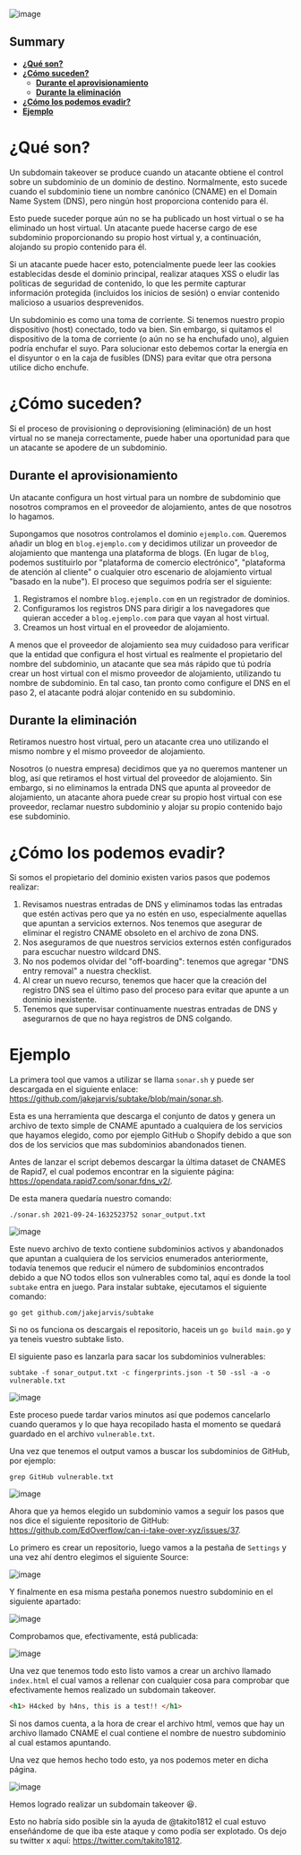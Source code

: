![image](https://user-images.githubusercontent.com/88755387/136995469-78ade12b-1603-4ad2-9354-29f6cf90e60b.png)


## __Summary__

- [__¿Qué son?__](#¿Qué-son?)
- [__¿Cómo suceden?__](#¿Cómo-suceden?)
    - [__Durante el aprovisionamiento__](#Durante-el-aprovisionamiento)
    - [__Durante la eliminación__](#Durante-la-eliminación)
- [__¿Cómo los podemos evadir?__](#¿Cómo-los-podemos-evadir?)
- [__Ejemplo__](#Ejemplo)

# __¿Qué son?__

Un subdomain takeover se produce cuando un atacante obtiene el control sobre un subdominio de un dominio de destino. Normalmente, esto sucede cuando el subdominio tiene un nombre canónico (CNAME) en el Domain Name System (DNS), pero ningún host proporciona contenido para él.

Esto puede suceder porque aún no se ha publicado un host virtual o se ha eliminado un host virtual. Un atacante puede hacerse cargo de ese subdominio proporcionando su propio host virtual y, a continuación, alojando su propio contenido para él.

Si un atacante puede hacer esto, potencialmente puede leer las cookies establecidas desde el dominio principal, realizar ataques XSS o eludir las políticas de seguridad de contenido, lo que les permite capturar información protegida (incluidos los inicios de sesión) o enviar contenido malicioso a usuarios desprevenidos.

Un subdominio es como una toma de corriente. Si tenemos nuestro propio dispositivo (host) conectado, todo va bien. Sin embargo, si quitamos el dispositivo de la toma de corriente (o aún no se ha enchufado uno), alguien podría enchufar el suyo. Para solucionar esto debemos cortar la energía en el disyuntor o en la caja de fusibles (DNS) para evitar que otra persona utilice dicho enchufe.

# __¿Cómo suceden?__

Si el proceso de provisioning o deprovisioning (eliminación) de un host virtual no se maneja correctamente, puede haber una oportunidad para que un atacante se apodere de un subdominio.

## __Durante el aprovisionamiento__

Un atacante configura un host virtual para un nombre de subdominio que nosotros compramos en el proveedor de alojamiento, antes de que nosotros lo hagamos.

Supongamos que nosotros controlamos el dominio `ejemplo.com`. Queremos añadir un blog en `blog.ejemplo.com` y decidimos utilizar un proveedor de alojamiento que mantenga una plataforma de blogs. (En lugar de `blog`, podemos sustituirlo por "plataforma de comercio electrónico", "plataforma de atención al cliente" o cualquier otro escenario de alojamiento virtual "basado en la nube"). El proceso que seguimos podría ser el siguiente:

1. Registramos el nombre `blog.ejemplo.com` en un registrador de dominios.
2. Configuramos los registros DNS para dirigir a los navegadores que quieran acceder a `blog.ejemplo.com` para que vayan al host virtual.
3. Creamos un host virtual en el proveedor de alojamiento.

A menos que el proveedor de alojamiento sea muy cuidadoso para verificar que la entidad que configura el host virtual es realmente el propietario del nombre del subdominio, un atacante que sea más rápido que tú podría crear un host virtual con el mismo proveedor de alojamiento, utilizando tu nombre de subdominio. En tal caso, tan pronto como configure el DNS en el paso 2, el atacante podrá alojar contenido en su subdominio.

## __Durante la eliminación__

Retiramos nuestro host virtual, pero un atacante crea uno utilizando el mismo nombre y el mismo proveedor de alojamiento.

Nosotros (o nuestra empresa) decidimos que ya no queremos mantener un blog, así que retiramos el host virtual del proveedor de alojamiento. Sin embargo, si no eliminamos la entrada DNS que apunta al proveedor de alojamiento, un atacante ahora puede crear su propio host virtual con ese proveedor, reclamar nuestro subdominio y alojar su propio contenido bajo ese subdominio.

# __¿Cómo los podemos evadir?__

Si somos el propietario del dominio existen varios pasos que podemos realizar:

1. Revisamos nuestras entradas de DNS y eliminamos todas las entradas que estén activas pero que ya no estén en uso, especialmente aquellas que apuntan a servicios externos. Nos tenemos que asegurar de eliminar el registro CNAME obsoleto en el archivo de zona DNS.
2. Nos aseguramos de que nuestros servicios externos estén configurados para escuchar nuestro wildcard DNS.
3. No nos podemos olvidar del "off-boarding": tenemos que agregar "DNS entry removal" a nuestra checklist.
4. Al crear un nuevo recurso, tenemos que hacer que la creación del registro DNS sea el último paso del proceso para evitar que apunte a un dominio inexistente.
5. Tenemos que supervisar continuamente nuestras entradas de DNS y asegurarnos de que no haya registros de DNS colgando.

# __Ejemplo__

La primera tool que vamos a utilizar se llama `sonar.sh` y puede ser descargada en el siguiente enlace: https://github.com/jakejarvis/subtake/blob/main/sonar.sh.

Esta es una herramienta que descarga el conjunto de datos y genera un archivo de texto simple de CNAME apuntado a cualquiera de los servicios que hayamos elegido, como por ejemplo GitHub o Shopify debido a que son dos de los servicios que mas subdominios abandonados tienen.

Antes de lanzar el script debemos descargar la última dataset de CNAMES de Rapid7, el cual podemos encontrar en la siguiente página: https://opendata.rapid7.com/sonar.fdns_v2/.

De esta manera quedaría nuestro comando:

```
./sonar.sh 2021-09-24-1632523752 sonar_output.txt
```

![image](https://user-images.githubusercontent.com/88755387/137013100-1d993f09-9d5b-4579-bfc0-0a7bae9968c5.png)

Este nuevo archivo de texto contiene subdominios activos y abandonados que apuntan a cualquiera de los servicios enumerados anteriormente, todavía tenemos que reducir el número de subdominios encontrados debido a que NO todos ellos son vulnerables como tal, aquí es donde la tool `subtake` entra en juego. Para instalar subtake, ejecutamos el siguiente comando:

```
go get github.com/jakejarvis/subtake
```

Si no os funciona os descargais el repositorio, haceis un `go build main.go` y ya teneis vuestro subtake listo. 

El siguiente paso es lanzarla para sacar los subdominios vulnerables:

```
subtake -f sonar_output.txt -c fingerprints.json -t 50 -ssl -a -o vulnerable.txt
```

![image](https://user-images.githubusercontent.com/88755387/137014792-264bdbea-b529-4115-b295-806c46543ca9.png)


Este proceso puede tardar varios minutos así que podemos cancelarlo cuando queramos y lo que haya recopilado hasta el momento se quedará guardado en el archivo `vulnerable.txt`.

Una vez que tenemos el output vamos a buscar los subdominios de GitHub, por ejemplo:

```
grep GitHub vulnerable.txt
```

![image](https://user-images.githubusercontent.com/88755387/137022026-c3355be0-43f8-42b6-94fc-9519bf470f12.png)


Ahora que ya hemos elegido un subdominio vamos a seguir los pasos que nos dice el siguiente repositorio de GitHub: https://github.com/EdOverflow/can-i-take-over-xyz/issues/37.

Lo primero es crear un repositorio, luego vamos a la pestaña de `Settings` y una vez ahí dentro elegimos el siguiente Source:

![image](https://user-images.githubusercontent.com/88755387/137022158-48200ed7-f00d-4e6a-9ba4-1cd7a8d2c09a.png)

Y finalmente en esa misma pestaña ponemos nuestro subdominio en el siguiente apartado:

![image](https://user-images.githubusercontent.com/88755387/137022317-38433f51-0e5e-405c-95e5-76afae5de7bb.png)

Comprobamos que, efectivamente, está publicada:

![image](https://user-images.githubusercontent.com/88755387/137023222-cb8c0616-a568-4cd1-a290-5257ee6ac963.png)

Una vez que tenemos todo esto listo vamos a crear un archivo llamado `index.html` el cual vamos a rellenar con cualquier cosa para comprobar que efectivamente hemos realizado un subdomain takeover.

```html
<h1> H4cked by h4ns, this is a test!! </h1>
```

Si nos damos cuenta, a la hora de crear el archivo html, vemos que hay un archivo llamado CNAME el cual contiene el nombre de nuestro subdominio al cual estamos apuntando.

Una vez que hemos hecho todo esto, ya nos podemos meter en dicha página.

![image](https://user-images.githubusercontent.com/88755387/137023496-de0c6f85-ddbd-457d-9821-28386963b90b.png)

Hemos logrado realizar un subdomain takeover :laughing:.

Esto no habría sido posible sin la ayuda de @takito1812 el cual estuvo enseñándome de que iba este ataque y como podía ser explotado. Os dejo su twitter x aquí: https://twitter.com/takito1812.























